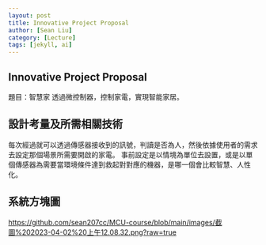 ```yaml
---
layout: post
title: Innovative Project Proposal
author: [Sean Liu]
category: [Lecture]
tags: [jekyll, ai]
---
```

## Innovative Project Proposal
題目：智慧家
 透過微控制器，控制家電，實現智能家居。
## 設計考量及所需相關技術
 每次經過就可以透過傳感器接收到的訊號，判讀是否為人，然後依據使用者的需求去設定那個場景所需要開啟的家電。
 事前設定是以情境為單位去設置，或是以單個傳感器為需要當環境條件達到救起對對應的機器，是哪一個會比較智慧、人性化。
## 系統方塊圖
 https://github.com/sean207cc/MCU-course/blob/main/images/截圖%202023-04-02%20上午12.08.32.png?raw=true
